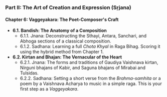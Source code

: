 

### **Part II: The Art of Creation and Expression (Sṛjana)**

#### **Chapter 6: Vaggeyakara: The Poet-Composer's Craft**
*   **6.1. Bandish: The Anatomy of a Composition**
    *   6.1.1. Jnana: Deconstructing the Sthayi, Antara, Sanchari, and Abhoga sections of a classical composition.
    *   6.1.2. Sadhana: Learning a full *Chota Khyal* in Raga Bihag. Scoring it using the hybrid method from Chapter 1.
*   **6.2. Kirtan and Bhajan: The Vernacular of the Heart**
    *   6.2.1. Jnana: The forms and traditions of Gaudiya Vaishnava kirtan, Nirguni bhajans of Kabir, and Saguna bhajans of Mirabai and Tulsidas.
    *   6.2.2. Sadhana: Setting a short verse from the *Brahma-samhita* or a poem by a Vaishnava Acharya to music in a simple raga. This is your first step as a *Vaggeyakara*.
